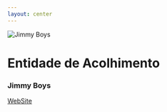 ```yaml
---
layout: center
---
```


<img src="/media/logos/jimmy-boys.png" alt="Jimmy Boys" class="w-100px mb-2">

<h1 class="font-300 no-mb">Entidade de Acolhimento</h1>
<h3 class="font-bold-force">Jimmy Boys</h3>

<div class="flex flex-col mt-6 w-max">
  <a href="https://jimmyboys.pt" target="_blank" class="inline-flex items-center gap-1 flex-grow-0 flex-shrink-1 w-auto"><akar-icons:link-on class="inline" /> WebSite</a>
</div>